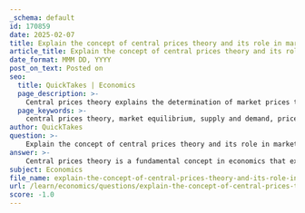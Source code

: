 ```yaml
---
_schema: default
id: 170859
date: 2025-02-07
title: Explain the concept of central prices theory and its role in market equilibrium.
article_title: Explain the concept of central prices theory and its role in market equilibrium.
date_format: MMM DD, YYYY
post_on_text: Posted on
seo:
  title: QuickTakes | Economics
  page_description: >-
    Central prices theory explains the determination of market prices through supply and demand interactions, playing a crucial role in achieving market equilibrium and guiding economic analysis.
  page_keywords: >-
    central prices theory, market equilibrium, supply and demand, price adjustments, surplus, shortage, price fluctuations, economic principles, law of demand, market dynamics
author: QuickTakes
question: >-
    Explain the concept of central prices theory and its role in market equilibrium.
answer: >-
    Central prices theory is a fundamental concept in economics that explains how prices in a market are determined through the interaction of supply and demand. This theory posits that in a competitive market, prices will adjust until the quantity supplied equals the quantity demanded, achieving what is known as market equilibrium. \n\n### Key Aspects of Central Prices Theory:\n\n1. **Market Equilibrium**: The equilibrium price is the point at which the demand curve intersects the supply curve on a graph. At this price, the amount of goods that consumers are willing to buy matches the amount that producers are willing to sell. This balance is crucial for the stability of the market.\n\n2. **Price Adjustments**: If there is a surplus (where supply exceeds demand), prices will tend to fall, encouraging more consumption and reducing production until equilibrium is restored. Conversely, if there is a shortage (where demand exceeds supply), prices will rise, discouraging consumption and encouraging production, again moving the market back toward equilibrium.\n\n3. **Fluctuations**: Prices are not static; they fluctuate based on changes in supply and demand. Factors such as consumer preferences, production costs, and external economic conditions can shift these curves, leading to new equilibrium prices.\n\n4. **Foundation of Economic Theory**: Central prices theory is foundational in understanding broader economic principles, including the law of demand, which states that as the price of a good decreases, the quantity demanded increases, and vice versa.\n\n### Role in Market Equilibrium:\n\nCentral prices theory plays a critical role in market equilibrium by providing a framework for understanding how various factors influence price levels and market dynamics. It helps economists and policymakers predict how changes in market conditions will affect prices and quantities, allowing for better decision-making in both business and regulatory contexts.\n\nIn summary, central prices theory is essential for analyzing how markets function, how prices are set, and how they respond to changes in supply and demand, ultimately guiding the understanding of market equilibrium.
subject: Economics
file_name: explain-the-concept-of-central-prices-theory-and-its-role-in-market-equilibrium.md
url: /learn/economics/questions/explain-the-concept-of-central-prices-theory-and-its-role-in-market-equilibrium
score: -1.0
---
```


&nbsp;